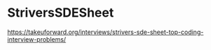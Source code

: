# StriversSDESheet

https://takeuforward.org/interviews/strivers-sde-sheet-top-coding-interview-problems/
